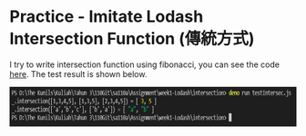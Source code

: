 # Practice - Imitate Lodash Intersection Function (傳統方式)
I try to write intersection function using fibonacci, you can see the code [here](). 
The test result is shown below.

<img src="result.PNG" alt="result" title="result" height="70"><br>